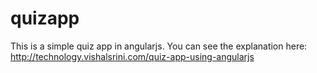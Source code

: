 # quizapp
This is a simple quiz app in angularjs. You can see the explanation here: http://technology.vishalsrini.com/quiz-app-using-angularjs

